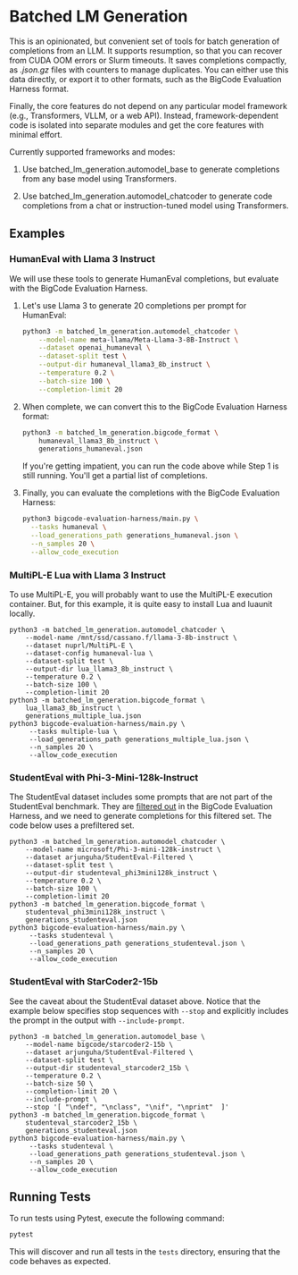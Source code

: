 # Batched LM Generation

This is an opinionated, but convenient set of tools for batch generation of
completions from an LLM. It supports resumption, so that you can recover from
CUDA OOM errors or Slurm timeouts. It saves completions compactly, as *.json.gz* 
files with counters to manage duplicates. You can either use this data directly,
or export it to other formats, such as the BigCode Evaluation Harness format.

Finally, the core features do not depend on any particular model framework
(e.g., Transformers, VLLM, or a web API). Instead, framework-dependent code is isolated into separate modules and get the core features with minimal effort.

Currently supported frameworks and modes:

1. Use batched_lm_generation.automodel_base to generate completions from any
   base model using Transformers.

2. Use batched_lm_generation.automodel_chatcoder to generate code completions
   from a chat or instruction-tuned model using Transformers.

## Examples

### HumanEval with Llama 3 Instruct

We will use these tools to generate HumanEval completions, but evaluate with
the BigCode Evaluation Harness.

1. Let's use Llama 3 to generate 20 completions per prompt for HumanEval:

    ```bash
    python3 -m batched_lm_generation.automodel_chatcoder \
        --model-name meta-llama/Meta-Llama-3-8B-Instruct \
        --dataset openai_humaneval \
        --dataset-split test \
        --output-dir humaneval_llama3_8b_instruct \
        --temperature 0.2 \
        --batch-size 100 \
        --completion-limit 20
    ```

2. When complete, we can convert this to the BigCode Evaluation Harness format:

   ```bash
   python3 -m batched_lm_generation.bigcode_format \
       humaneval_llama3_8b_instruct \
       generations_humaneval.json
   ```

   If you're getting impatient, you can run the code above while Step 1 is still running. You'll get a partial list of completions.

3. Finally, you can evaluate the completions with the BigCode Evaluation Harness:

   ```bash
   python3 bigcode-evaluation-harness/main.py \
     --tasks humaneval \
     --load_generations_path generations_humaneval.json \
     --n_samples 20 \
     --allow_code_execution 
   ```

### MultiPL-E Lua with Llama 3 Instruct

To use MultiPL-E, you will probably want to use the MultiPL-E execution
container. But, for this example, it is quite easy to install Lua and luaunit
locally.

```
python3 -m batched_lm_generation.automodel_chatcoder \
    --model-name /mnt/ssd/cassano.f/llama-3-8b-instruct \
    --dataset nuprl/MultiPL-E \
    --dataset-config humaneval-lua \
    --dataset-split test \
    --output-dir lua_llama3_8b_instruct \
    --temperature 0.2 \
    --batch-size 100 \
    --completion-limit 20
python3 -m batched_lm_generation.bigcode_format \
    lua_llama3_8b_instruct \
    generations_multiple_lua.json
python3 bigcode-evaluation-harness/main.py \
     --tasks multiple-lua \
     --load_generations_path generations_multiple_lua.json \
     --n_samples 20 \
     --allow_code_execution     
```

### StudentEval with Phi-3-Mini-128k-Instruct

The StudentEval dataset includes some prompts that are not part of the
StudentEval benchmark. They are [filtered out](https://github.com/bigcode-project/bigcode-evaluation-harness/blob/main/bigcode_eval/tasks/studenteval.py#L99) in
the BigCode Evaluation Harness, and we need to generate completions for this
filtered set. The code below uses a prefiltered set.

```
python3 -m batched_lm_generation.automodel_chatcoder \
    --model-name microsoft/Phi-3-mini-128k-instruct \
    --dataset arjunguha/StudentEval-Filtered \
    --dataset-split test \
    --output-dir studenteval_phi3mini128k_instruct \
    --temperature 0.2 \
    --batch-size 100 \
    --completion-limit 20
python3 -m batched_lm_generation.bigcode_format \
    studenteval_phi3mini128k_instruct \
    generations_studenteval.json
python3 bigcode-evaluation-harness/main.py \
     --tasks studenteval \
     --load_generations_path generations_studenteval.json \
     --n_samples 20 \
     --allow_code_execution
```

### StudentEval with StarCoder2-15b

See the caveat about the StudentEval dataset above. Notice that the example
below specifies stop sequences with `--stop` and explicitly includes the prompt
in the output with `--include-prompt`.

```
python3 -m batched_lm_generation.automodel_base \
    --model-name bigcode/starcoder2-15b \
    --dataset arjunguha/StudentEval-Filtered \
    --dataset-split test \
    --output-dir studenteval_starcoder2_15b \
    --temperature 0.2 \
    --batch-size 50 \
    --completion-limit 20 \
    --include-prompt \
    --stop '[ "\ndef", "\nclass", "\nif", "\nprint"  ]'
python3 -m batched_lm_generation.bigcode_format \
    studenteval_starcoder2_15b \
    generations_studenteval.json
python3 bigcode-evaluation-harness/main.py \
     --tasks studenteval \
     --load_generations_path generations_studenteval.json \
     --n_samples 20 \
     --allow_code_execution
```

## Running Tests

To run tests using Pytest, execute the following command:

```bash
pytest
```

This will discover and run all tests in the `tests` directory, ensuring that the code behaves as expected.

